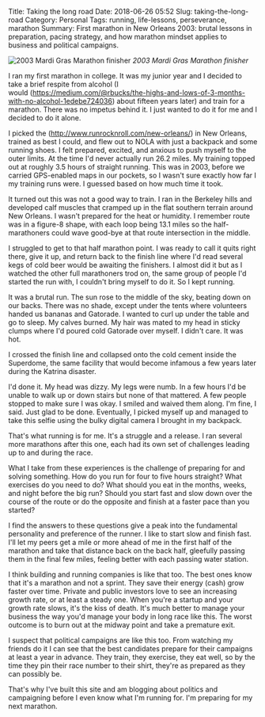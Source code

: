 Title: Taking the long road
Date: 2018-06-26 05:52
Slug: taking-the-long-road
Category: Personal
Tags: running, life-lessons, perseverance, marathon
Summary: First marathon in New Orleans 2003: brutal lessons in preparation, pacing strategy, and how marathon mindset applies to business and political campaigns.

![2003 Mardi Gras Marathon finisher]({static}/images/march-128_orig.jpg)
*2003 Mardi Gras Marathon finisher*

I ran my first marathon in college. It was my junior year and I decided to take a brief respite from alcohol (I would (https://medium.com/@rbucks/the-highs-and-lows-of-3-months-with-no-alcohol-1edebe724036) about fifteen years later) and train for a marathon. There was no impetus behind it. I just wanted to do it for me and I decided to do it alone.

I picked the (http://www.runrocknroll.com/new-orleans/) in New Orleans, trained as best I could, and flew out to NOLA with just a backpack and some running shoes. I felt prepared, excited, and anxious to push myself to the outer limits. At the time I'd never actually run 26.2 miles. My training topped out at roughly 3.5 hours of straight running. This was in 2003, before we carried GPS-enabled maps in our pockets, so I wasn't sure exactly how far I my training runs were. I guessed based on how much time it took.

It turned out this was not a good way to train. I ran in the Berkeley hills and developed calf muscles that cramped up in the flat southern terrain around New Orleans. I wasn't prepared for the heat or humidity. I remember route was in a figure-8 shape, with each loop being 13.1 miles so the half-marathoners could wave good-bye at that route intersection in the middle.

I struggled to get to that half marathon point. I was ready to call it quits right there, give it up, and return back to the finish line where I'd read several kegs of cold beer would be awaiting the finishers. I almost did it but as I watched the other full marathoners trod on, the same group of people I'd started the run with, I couldn't bring myself to do it. So I kept running.

It was a brutal run. The sun rose to the middle of the sky, beating down on our backs. There was no shade, except under the tents where volunteers handed us bananas and Gatorade. I wanted to curl up under the table and go to sleep. My calves burned. My hair was mated to my head in sticky clumps where I'd poured cold Gatorade over myself. I didn't care. It was hot.

I crossed the finish line and collapsed onto the cold cement inside the Superdome, the same facility that would become infamous a few years later during the Katrina disaster.

I'd done it. My head was dizzy. My legs were numb. In a few hours I'd be unable to walk up or down stairs but none of that mattered. A few people stopped to make sure I was okay. I smiled and waived them along. I'm fine, I said. Just glad to be done. Eventually, I picked myself up and managed to take this selfie using the bulky digital camera I brought in my backpack.

That's what running is for me. It's a struggle and a release. I ran several more marathons after this one, each had its own set of challenges leading up to and during the race.

What I take from these experiences is the challenge of preparing for and solving something. How do you run for four to five hours straight? What exercises do you need to do? What should you eat in the months, weeks, and night before the big run? Should you start fast and slow down over the course of the route or do the opposite and finish at a faster pace than you started? 

I find the answers to these questions give a peak into the fundamental personality and preference of the runner. I like to start slow and finish fast. I'll let my peers get a mile or more ahead of me in the first half of the marathon and take that distance back on the back half, gleefully passing them in the final few miles, feeling better with each passing water station. 

I think building and running companies is like that too. The best ones know that it's a marathon and not a sprint. They save their energy (cash) grow faster over time. Private and public investors love to see an increasing growth rate, or at least a steady one. When you're a startup and your growth rate slows, it's the kiss of death. It's much better to manage your business the way you'd manage your body in long race like this. The worst outcome is to burn out at the midway point and take a premature exit. 

I suspect that political campaigns are like this too. From watching my friends do it I can see that the best candidates prepare for their campaigns at least a year in advance. They train, they exercise, they eat well, so by the time they pin their race number to their shirt, they're as prepared as they can possibly be. 

That's why I've built this site and am blogging about politics and campaigning before I even know what I'm running for. I'm preparing for my next marathon.